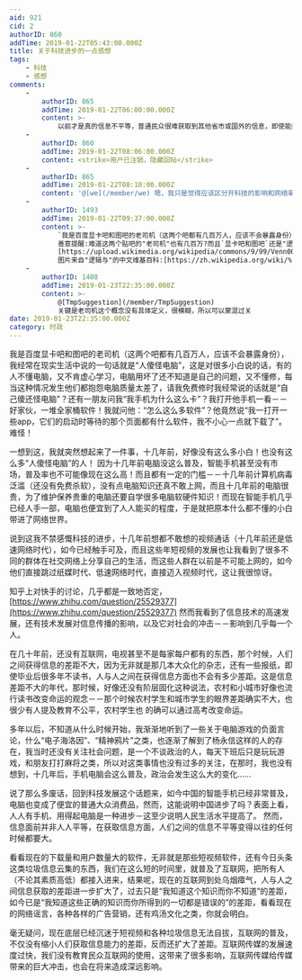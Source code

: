 ```yaml
---
aid: 921
cid: 2
authorID: 860
addTime: 2019-01-22T05:43:00.000Z
title: 关于科技进步的一点感想
tags:
    - 科技
    - 感想
comments:
    -
        authorID: 865
        addTime: 2019-01-22T06:00:00.000Z
        content: >-
            以前才是真的信息不平等，普通民众很难获取到其他省市或国外的信息，即使能获取到的信息也经过了媒体的过滤，随着互联网的发展，信息才慢慢地趋向于平等。而目前国内的这种信息获取情况主要是由于无限制的政府权力以及无限制的网络审查。
    -
        authorID: 860
        addTime: 2019-01-22T08:06:00.000Z
        content: <strike>用户已注销，隐藏回帖</strike>
    -
        authorID: 865
        addTime: 2019-01-22T08:10:00.000Z
        content: '@[we](/member/we) 嗯，我只是觉得应该区分开科技的影响和网络审查的影响'
    -
        authorID: 1493
        addTime: 2019-01-22T09:37:00.000Z
        content: >-
            `我是百度显卡吧和图吧的老司机（这两个吧都有几百万人，应该不会暴露身份）`
            善意提醒:难道这两个贴吧的"老司机"也有几百万?而且`显卡吧和图吧`还是"逻辑与"的条件限制,范围更小
            [https://upload.wikimedia.org/wikipedia/commons/9/99/Venn0001.svg](https://upload.wikimedia.org/wikipedia/commons/9/99/Venn0001.svg)
            图片来自"逻辑与"的中文维基百科:[https://zh.wikipedia.org/wiki/%E9%80%BB%E8%BE%91%E4%B8%8E](https://zh.wikipedia.org/wiki/%E9%80%BB%E8%BE%91%E4%B8%8E)
    -
        authorID: 1408
        addTime: 2019-01-23T22:35:00.000Z
        content: >-
            @[TmpSuggestion](/member/TmpSuggestion)
            关键是老司机这个概念没有具体定义，很模糊，所以可以蒙混过关
date: 2019-01-23T22:35:00.000Z
category: 时政
---
```


我是百度显卡吧和图吧的老司机（这两个吧都有几百万人，应该不会暴露身份），我经常在现实生活中说的一句话就是“人傻怪电脑”，这是对很多小白说的话，有的人不懂电脑，又不肯虚心学习，电脑用坏了还不知道是自己的问题，又不懂修，每当这种情况发生他们都抱怨电脑质量太差了，请我免费修时我经常说的话就是“自己傻还怪电脑”？还有一朋友问我“我手机为什么这么卡”？我打开他手机一看－－好家伙，一堆全家桶软件！我就问他：“怎么这么多软件”？他竟然说“我一打开一些app，它们的启动时等待的那个页面都有什么软件，我不小心一点就下载了”。难怪！

一想到这，我就突然想起来了一件事，十几年前，好像没有这么多小白！也没有这么多“人傻怪电脑”的人！ 因为十几年前电脑没这么普及，智能手机甚至没有市场，普及率也不可能像现在这么高！而且都有一定的门槛－－十几年前计算机病毒泛滥（还没有免费杀软），没有点电脑知识还真不敢上网，而且十几年前的电脑很贵，为了维护保养贵重的电脑还要自学很多电脑软硬件知识！而现在智能手机几乎已经人手一部，电脑也便宜到了人人能买的程度，于是就把原本什么都不懂的小白带进了网络世界。

说到这我不禁感慨科技的进步，十几年前想都不敢想的视频通话（十几年前还是低速网络时代），如今已经触手可及，而且这些年短视频的发展也让我看到了很多不同的群体在社交网络上分享自己的生活，而这些人群在以前是不可能上网的，如今他们直接跳过纸媒时代、低速网络时代，直接迈入视频时代，这让我很惊讶。

知乎上对快手的讨论，几乎都是一致地否定，[https://www.zhihu.com/question/25529377](https://www.zhihu.com/question/25529377) 然而我看到了信息技术的高速发展，还有技术发展对信息传播的影响，以及它对社会的冲击－－影响到几乎每一个人。

在几十年前，还没有互联网，电视甚至不是每家每户都有的东西，那个时候，人们之间获得信息的差距不大，因为无非就是那几本大众化的杂志，还有一些报纸，即使毕业后很多年不读书，人与人之间在获得信息方面也不会有多少差距。这是信息差距不大的年代，那时候，好像还没有阶层固化这种说法，农村和小城市好像也流行读书改变命运的观念－－那个时候农村学生和城市学生的眼界差距确实不大，也很少有人提及教育不公平，农村学生也 的确可以通过高考改变命运。

多年以后，不知道从什么时候开始，我渐渐地听到了一些关于电脑游戏的负面言论，什么“电子海洛因”、“精神鸦片”之类，也逐渐了解到了杨永信这样的人的存在，我当时还没有关注社会问题，是一个不谈政治的人，每天下班后只是玩玩游戏，和朋友打打麻将之类，所以对这类事情也没有过多的关注，在那时，我也没有想到，十几年后，手机电脑会这么普及，政治会发生这么大的变化……

说了那么多废话，回到科技发展这个话题来，如今中国的智能手机已经非常普及，电脑也变成了便宜的普通大众消费品，然而，这能说明中国进步了吗？表面上看，人人有手机、用得起电脑是一种进步－这至少说明人民生活水平提高了。 然而，信息面前并非人人平等，在获取信息方面，人们之间的信息不平等变得以往的任何时候都要大。

看看现在的下载量和用户数量大的软件，无非就是那些短视频软件，还有今日头条这类垃圾信息云集的东西，我们在这么短的时间里，就普及了互联网，把所有人（不论其素质高低）都接入进来，结果呢，现在的互联网到处乌烟瘴气，人与人之间信息获取的差距进一步扩大了，过去只是“我知道这个知识而你不知道”的差距，如今已是“我知道这些正确的知识而你所得到的一切都是错误的”的差距，看看现在的网络谣言，各种各样的广告营销，还有鸡汤文化之类，你就会明白。

毫无疑问，现在底层已经沉迷于短视频和各种垃圾信息无法自拔，互联网的普及，不仅没有缩小人们获取信息能力的差距，反而还扩大了差距。互联网传媒的发展速度过快，我们没有教育民众互联网的使用，这带来了很多影响，互联网传媒给传媒带来的巨大冲击，也会在将来造成深远影响。
